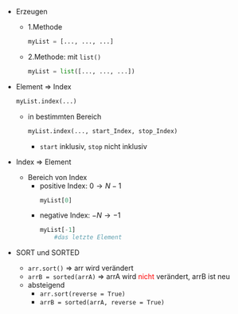 - Erzeugen
	- 1.Methode
		```python
		myList = [..., ..., ...]
		```
	- 2.Methode: mit `list()` 
		```python
		myList = list([..., ..., ...])
		```

- Element $\Rightarrow$ Index 
	```python
	myList.index(...)
	```
	- in bestimmten Bereich 
		```python
		myList.index(..., start_Index, stop_Index)
		```
		- `start` inklusiv, `stop` nicht inklusiv 
- Index $\Rightarrow$ Element 
	- Bereich von Index 
		- positive Index: $0 \rightarrow N-1$ 
			```python
			myList[0]
			```
		- negative Index: $-N \rightarrow -1$ 
			```python
			myList[-1]
				#das letzte Element
			```

- SORT und SORTED
	- `arr.sort()` $\Rightarrow$ arr wird verändert 
	- `arrB = sorted(arrA)` $\Rightarrow$ arrA wird <font color = "red">nicht</font> verändert, arrB ist neu 
	- absteigend 
		- `arr.sort(reverse = True)` 
		- `arrB = sorted(arrA, reverse = True)` 